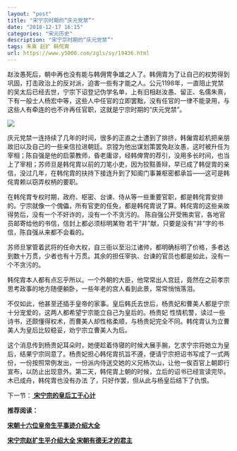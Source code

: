 ```yaml
---
layout: "post"
title: "宋宁宗时期的“庆元党禁”"
date: "2018-12-17 16:15"
categories: "宋元历史"
description: "宋宁宗时期的“庆元党禁”"
tags: 朱熹 赵扩 韩侘胄
url: https://www.y5000.com/zgls/sy/19436.html
---
```






赵汝愚死后，朝中再也没有能与韩佣冑争雄之人了。韩佣胄为了让自己的权势得到巩固，打击政治上的反对派，迫害一些有才能之人。公元1198年，一直阻止党禁的吴太后已经去世，宁宗下诏登记伪学名单，上有旧相赵汝愚、留正、名儒朱熹，下有一般士人杨宏中等，这些人中任官的立即罢黜，没有任官的一律不能录用，与这些人有牵连的也不许再任官职，这就是宁宗时期的“庆元党禁”。

![](https://img.y5000.com/uploads/allimg/170419/8-1F419140602b9.jpg)

庆元党禁一连持续了几年的时间，很多的正直之士遭到了排挤，韩僱胄趁机把亲朋故旧以及自己的一些亲信拉进朝廷。京镗为他出谋划策罢免赵汝愚，这时被升任为宰相；陈自强是他的启蒙教师，昏老庸谬，经韩俾冑的荐引，没用多长时间，也当上了宰相；苏师旦是韩侘胄以前的刀笔小吏，因为狡黠善辩，早已成了韩促胄的亲信，没过几年，在韩侘胄的扶持下接连升到了知阁门事兼枢密都承旨——这可是韩侘胄赖以窃弄权柄的要职。

在韩侘胄专权时期，政府、枢密、台谏、侍从等一些重要官职，都是韩侘胄安排的。宁宗就像一个傀儡，所有官吏的任免，都是韩侘胄说了算。韩侘胄的这些亲故得势后，没有一个不奸诈的，没有一个不贪污的。
陈自强公开受贿卖官，各地官员邮寄给他的书信，信封上都必须标明某物 若干“并”献，只要是没有“并”字的书信，陈自强从来都不会看的。

苏师旦掌管着武将的任命大权，自三衙以至沿江诸帅，都明确标明了价格，多者达到数十万贯，少者也有十万贯。其余的担任宰执、台谏的官员也都是如此，没有一个不贪污的。

韩侘胄本人都有点忘乎所以。一个外朝的大臣，他常常出人宫廷，竟然在之前孝宗思考政事的地方随便躺卧，一些年老的宫人看到此景，常常悄悄落泪。

不仅如此，他甚至还插手皇帝的家事。皇后韩氏去世后，杨贵妃和曹美人都是宁宗十分宠爱的，这两人都希望宁宗能立自己为皇后的。杨贵妃
性情机警，读过一些诗书，还颇懂得权术，而曹美人却性格柔顺，与杨贵妃完全不同。韩侘胄认为立曹美人为皇后比较稳妥，劝宁宗立曹美人为后。

这个消息传到杨贵妃耳朵时，她便趁着侍寝的时候大展手腕，乞求宁宗将她立为皇后，结果宁宗同意了。杨贵妃担心韩侘胄抗旨不遵，便请宁宗把诏书写成了一式两份，一份按照常例发出，一份派内侍送交她的义兄杨次山，让他一俟百官上朝即行宣布，以防止出现意外。第二天，韩侘胄上朝的时候，立后的诏书已经宣读完毕。木已成舟，韩侘胄也没有办法
了，只好作罢，但从此与杨皇后结下了仇恨。

下一节：[ **宋宁宗的皇后工于心计**](https://www.y5000.com/zgls/mrzj/19437.html)

**推荐阅读：**

**[宋朝十六位皇帝生平事迹介绍大全](https://www.y5000.com/zgls/mq/19310.html)**

[**宋宁宗赵扩生平介绍大全 宋朝有德无才的君主**](https://www.y5000.com/zgls/mrzj/19446.html)
